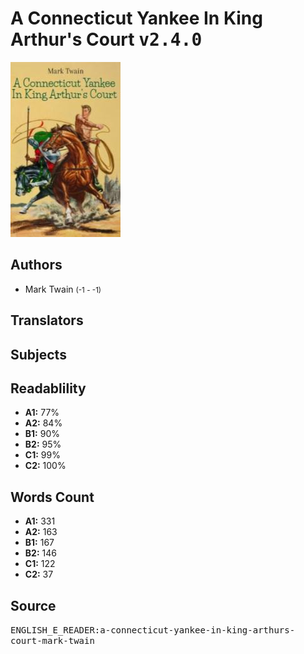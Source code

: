 # A Connecticut Yankee In King Arthur's Court <kbd>v2.4.0</kbd>

![](./cover.medium.jpg "")

## Authors


 - Mark Twain <small>(-1 - -1)</small>

## Translators



## Subjects



## Readablility


 - **A1:** 77%
 - **A2:** 84%
 - **B1:** 90%
 - **B2:** 95%
 - **C1:** 99%
 - **C2:** 100%

## Words Count


 - **A1:** 331
 - **A2:** 163
 - **B1:** 167
 - **B2:** 146
 - **C1:** 122
 - **C2:** 37

## Source


<kbd>ENGLISH_E_READER:a-connecticut-yankee-in-king-arthurs-court-mark-twain</kbd>
